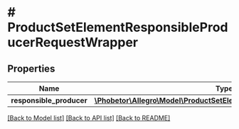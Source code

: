 # # ProductSetElementResponsibleProducerRequestWrapper

## Properties

Name | Type | Description | Notes
------------ | ------------- | ------------- | -------------
**responsible_producer** | [**\Phobetor\Allegro\Model\ProductSetElementResponsibleProducerRequest**](ProductSetElementResponsibleProducerRequest.md) |  | [optional]

[[Back to Model list]](../../README.md#models) [[Back to API list]](../../README.md#endpoints) [[Back to README]](../../README.md)
